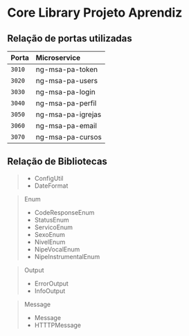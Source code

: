# Core Library Projeto Aprendiz


## Relação de portas utilizadas

Porta | Microservice
:------|:-------------
`3010`  | ng-msa-pa-token
`3020`  | ng-msa-pa-users
`3030`  | ng-msa-pa-login
`3040`  | ng-msa-pa-perfil
`3050`  | ng-msa-pa-igrejas
`3060`  | ng-msa-pa-email
`3070`  | ng-msa-pa-cursos


## Relação de Bibliotecas
> - ConfigUtil
> - DateFormat

> Enum
> - CodeResponseEnum
> - StatusEnum
> - ServicoEnum
> - SexoEnum
> - NivelEnum
> - NipeVocalEnum
> - NipeInstrumentalEnum

> Output
> - ErrorOutput
> - InfoOutput

> Message
> - Message
> - HTTTPMessage
